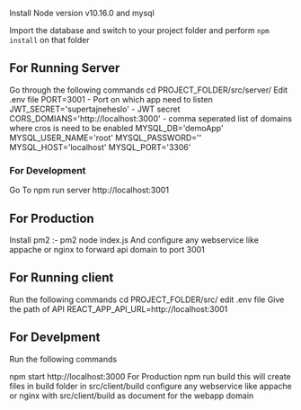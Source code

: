 Install Node version v10.16.0 and mysql

Import the database and switch to your project folder and perform `npm install` on that folder

## For Running Server

Go through the following commands
cd PROJECT_FOLDER/src/server/
Edit .env file
PORT=3001 - Port on which app need to listen
JWT_SECRET='supertajneheslo' - JWT secret
CORS_DOMIANS='http://localhost:3000' - comma seperated list of domains where cros is need to be enabled
MYSQL_DB='demoApp'
MYSQL_USER_NAME='root'
MYSQL_PASSWORD=''
MYSQL_HOST='localhost'
MYSQL_PORT='3306'

### For Development

Go To npm run server
http://localhost:3001

## For Production

Install pm2 :- pm2 node index.js
And configure any webservice like appache or nginx to forward api domain to port 3001

## For Running client

Run the following commands
cd PROJECT_FOLDER/src/
edit .env file
Give the path of API
REACT_APP_API_URL=http://localhost:3001

## For Develpment

Run the following commands

npm start
http://localhost:3000
For Production
npm run build
this will create files in build folder in src/client/build
configure any webservice like appache or nginx with src/client/build as document for the webapp domain 
